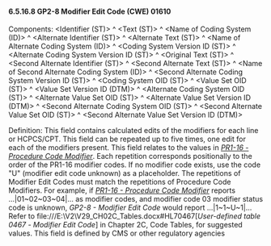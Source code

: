 #### 6.5.16.8 GP2-8 Modifier Edit Code (CWE) 01610

Components: &lt;Identifier (ST)> ^ &lt;Text (ST)> ^ &lt;Name of Coding System (ID)> ^ &lt;Alternate Identifier (ST)> ^ &lt;Alternate Text (ST)> ^ &lt;Name of Alternate Coding System (ID)> ^ &lt;Coding System Version ID (ST)> ^ &lt;Alternate Coding System Version ID (ST)> ^ &lt;Original Text (ST)> ^ &lt;Second Alternate Identifier (ST)> ^ &lt;Second Alternate Text (ST)> ^ &lt;Name of Second Alternate Coding System (ID)> ^ &lt;Second Alternate Coding System Version ID (ST)> ^ &lt;Coding System OID (ST)> ^ &lt;Value Set OID (ST)> ^ &lt;Value Set Version ID (DTM)> ^ &lt;Alternate Coding System OID (ST)> ^ &lt;Alternate Value Set OID (ST)> ^ &lt;Alternate Value Set Version ID (DTM)> ^ &lt;Second Alternate Coding System OID (ST)> ^ &lt;Second Alternate Value Set OID (ST)> ^ &lt;Second Alternate Value Set Version ID (DTM)>

Definition: This field contains calculated edits of the modifiers for each line or HCPCS/CPT. This field can be repeated up to five times, one edit for each of the modifiers present. This field relates to the values in [_PR1-16 - Procedure Code Modifier_](#pr1-16-procedure-code-modifier-cne-01316). Each repetition corresponds positionally to the order of the PR1-16 modifier codes. If no modifier code exists, use the code "U" (modifier edit code unknown) as a placeholder. The repetitions of Modifier Edit Codes must match the repetitions of Procedure Code Modifiers. For example, if [_PR1-16 - Procedure Code Modifier_](#pr1-16-procedure-code-modifier-cne-01316) reports ...|01~02~03~04|... as modifier codes, and modifier code 03 modifier status code is unknown, _GP2-8 - Modifier Edit Code_ would report ...|1~1~U~1|... Refer to file:///E:\V2\V29_CH02C_Tables.docx#HL70467[_User-defined table 0467 -_ _Modifier Edit Code_] in Chapter 2C, Code Tables, for suggested values. This field is defined by CMS or other regulatory agencies
